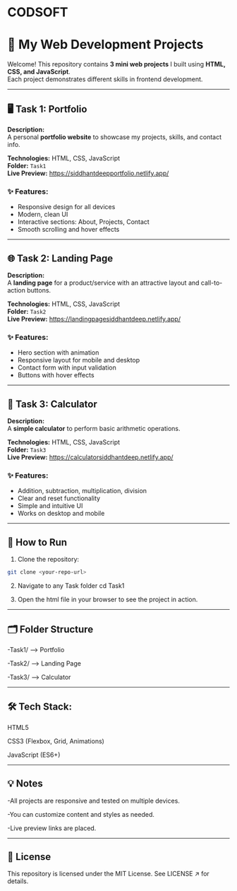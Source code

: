 # CODSOFT

# 🌟 My Web Development Projects

Welcome! This repository contains **3 mini web projects** I built using **HTML, CSS, and JavaScript**.  
Each project demonstrates different skills in frontend development.  

---

## 🖥 Task 1: Portfolio
**Description:**  
A personal **portfolio website** to showcase my projects, skills, and contact info.  

**Technologies:** HTML, CSS, JavaScript  
**Folder:** `Task1`  
**Live Preview:** https://siddhantdeepportfolio.netlify.app/

### ✨ Features:
- Responsive design for all devices  
- Modern, clean UI  
- Interactive sections: About, Projects, Contact  
- Smooth scrolling and hover effects  

---

## 🌐 Task 2: Landing Page
**Description:**  
A **landing page** for a product/service with an attractive layout and call-to-action buttons.  

**Technologies:** HTML, CSS, JavaScript  
**Folder:** `Task2`  
**Live Preview:** https://landingpagesiddhantdeep.netlify.app/

### ✨ Features:
- Hero section with animation  
- Responsive layout for mobile and desktop  
- Contact form with input validation  
- Buttons with hover effects  

---

## 🧮 Task 3: Calculator
**Description:**  
A **simple calculator** to perform basic arithmetic operations.  

**Technologies:** HTML, CSS, JavaScript  
**Folder:** `Task3`  
**Live Preview:** https://calculatorsiddhantdeep.netlify.app/

### ✨ Features:
- Addition, subtraction, multiplication, division  
- Clear and reset functionality  
- Simple and intuitive UI  
- Works on desktop and mobile  

---

## 🚀 How to Run
1. Clone the repository:  
```bash
git clone <your-repo-url>
```
2. Navigate to any Task folder
   cd Task1

3. Open the html file in your browser to see the project in action.

---

## 🗂 Folder Structure
-Task1/   --> Portfolio

-Task2/   --> Landing Page

-Task3/   --> Calculator

---

## 🛠 Tech Stack:
HTML5

CSS3 (Flexbox, Grid, Animations)

JavaScript (ES6+)

---

## 💡 Notes
-All projects are responsive and tested on multiple devices.

-You can customize content and styles as needed.

-Live preview links are placed.

---

## 📄 License
This repository is licensed under the MIT License. See LICENSE ↗️ for details.
